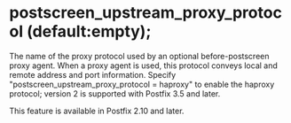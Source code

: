 # postscreen_upstream_proxy_protocol (default:empty); 

 The name of the proxy protocol used by an optional before-postscreen
proxy agent. When a proxy agent is used, this protocol conveys local
and remote address and port information. Specify
"postscreen_upstream_proxy_protocol = haproxy" to enable the haproxy
protocol; version 2 is supported with Postfix 3.5 and later. 

 This feature is available in Postfix 2.10 and later.  


